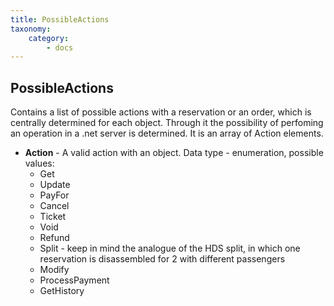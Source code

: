 ```yaml
---
title: PossibleActions
taxonomy:
    category:
        - docs
---
```


PossibleActions
---------------

Contains a list of possible actions with a reservation or an order, which is centrally determined for each object. Through it the possibility of perfoming an operation in a .net server is determined. It is an array of Action elements.

-   **Action** - A valid action with an object. Data type - enumeration, possible values:
    -   Get
    -   Update
    -   PayFor
    -   Cancel
    -   Ticket
    -   Void
    -   Refund
    -   Split - keep in mind the analogue of the HDS split, in which one reservation is disassembled for 2 with different passengers
    -   Modify
    -   ProcessPayment
    -   GetHistory